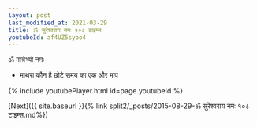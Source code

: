 ```yaml
---
layout: post
last_modified_at: 2021-03-29
title: ॐ सुरेश्वराय नमः १०८ टाइम्स
youtubeId: af4UZ5sybo4
---
```

 
 
 ॐ मात्रेभ्यो नमः  
 
 -  माथरा कौन है छोटे समय का एक और माप 
 
  
 
  
 
 
 
 
 
 


{% include youtubePlayer.html id=page.youtubeId %}
 
[Next]({{ site.baseurl }}{% link  split2/_posts/2015-08-29-ॐ सुरेश्वराय नमः १०८ टाइम्स.md%})
 
